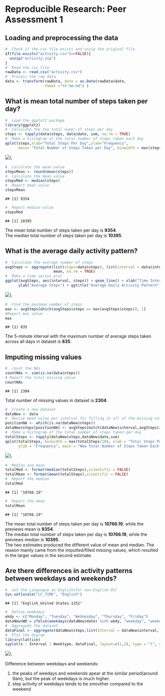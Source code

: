 # Reproducible Research: Peer Assessment 1


## Loading and preprocessing the data


```r
#  Check if the csv file exists and unzip the original file
if(file.exists("activity.csv")==FALSE){
  unzip("activity.zip")
}
#  Read the csv file
rawData <- read.csv("activity.csv")
#  Process the raw data
data <- transform(rawData, date = as.Date(rawData$date, 
                  fomat ="%Y-%m-%d") )
```

## What is mean total number of steps taken per day?


```r
#  Load the ggplot2 package
library(ggplot2)
#  Calculate the the total numer of steps per day
steps <- tapply(data$steps, data$date, sum, na.rm = TRUE)
#  Make a histogram of the total number of steps taken each day
qplot(steps,xlab="Total Steps Per Day",ylab="Frequency", 
      main= "Total Number of Steps Taken per Day", binwidth = max(steps/10))
```

![](PA1_template_files/figure-html/unnamed-chunk-2-1.png)\

```r
#  Calculate the mean value
stepsMean <- round(mean(steps))
#  Calculate the mean value
stepsMed <- median(steps)
#  Report mean value
stepsMean
```

```
## [1] 9354
```

```r
#  Report median value
stepsMed
```

```
## [1] 10395
```
The mean total number of steps taken per day is **9354**.    
The median total number of steps taken per day is **10395**.  

## What is the average daily activity pattern?


```r
#  Calculate the average number of steps
avgSteps <- aggregate(list(steps=data$steps), list(interval = data$interval), 
                      mean, na.rm = TRUE)
#  Make a time series plot
ggplot(avgSteps, aes(interval, steps)) + geom_line() + xlab("Time Interval") +
      ylab("Average Steps") + ggtitle("Average Daily Activity Pattern") 
```

![](PA1_template_files/figure-html/unnamed-chunk-3-1.png)\

```r
#  Find the maximum number of steps
max <- avgSteps[which(avgSteps$steps == max(avgSteps$steps)), 1]
#Report max value
max
```

```
## [1] 835
```
The 5-minute interval with the maximum number of average steps taken across all days in dataset is **835**.

## Imputing missing values

```r
#  count the NAs
countNAs <- sum(is.na(data$steps))
# Report the total missing value
countNAs
```

```
## [1] 2304
```
Total number of missing values in dataset is **2304**. 

```r
#  Create a new dataset
dataNew <- data
#  Devise mean value per interval for filling in all of the missing values in the dataset
positionNA <- which(is.na(dataNew$steps))
dataNew$steps[positionNA] <- avgSteps[match(dataNew$interval,avgSteps$interval)[positionNA],2]
#  Make a histogram of the total number of steps taken per day
totalSteps <- tapply(dataNew$steps,dataNew$date,sum)
qplot(totalSteps, binwidth = max(totalSteps/10), xlab = "Total Steps Per Day",
      ylab = "Frequency", main = "New Total Number of Steps Taken Each Day")
```

![](PA1_template_files/figure-html/unnamed-chunk-5-1.png)\

```r
#  Median and mean
totalMed <- format(median(totalSteps),scientific = FALSE)
totalMean <- format(mean(totalSteps),scientific = FALSE)
#  Report the median
totalMed
```

```
## [1] "10766.19"
```

```r
#  Report the mean
totalMean
```

```
## [1] "10766.19"
```
The mean total number of steps taken per day is **10766.19**, while the previews mean is **9354**.  
The median total number of steps taken per day is **10766.19**, while the previews median is **10395**.  
The two estimates produced the different value of mean and median. The reason mainly came from the imputted/filled missing values, which resulted in the larger values in the second estimate.   

## Are there differences in activity patterns between weekdays and weekends?

```r
#  Set the Languague as English(for non-English OS) 
Sys.setlocale("LC_TIME", "English")      
```

```
## [1] "English_United States.1252"
```

```r
#  Define weekdays
wkdy <- c("Monday", "Tuesday", "Wednesday", "Thursday", "Friday")
dataNew$WD = ifelse(weekdays(dataNew$date) %in% wkdy, "weekday", "weekend")
#  Aggregate the dataset
dataFinal <- aggregate(dataNew$steps,list(Interval = dataNew$interval, Weektype = dataNew$WD),mean)
#  Plot the digram
library(lattice)
xyplot(x ~ Interval | Weektype, dataFinal, layout=c(1,2), type = "l", ylab = "Number of Steps")
```

![](PA1_template_files/figure-html/unnamed-chunk-6-1.png)\
  
Difference between weekdays and weekends:   
1. the peaks of weedays and weekends apear at the similar period(around 9am), but the peak of weekdays is much higher.  
2. step activity of weekdays tends to be smoother compared to the weekend  
